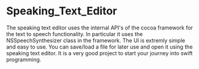 # Speaking_Text_Editor
The speaking text editor uses the internal API's of the cocoa framework for the text to speech functionality.
In particular it uses the NSSpeechSynthesizer class in the framework. The UI is extremly simple and easy to use. 
You can save/load a file for later use and open it using the speaking text editor. It is a very good project to 
start your journey into swift programming.
